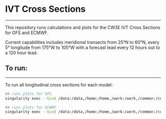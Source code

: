 # IVT Cross Sections

---

This repository runs calculations and plots for the CW3E IVT Cross Sections for GFS and ECMWF. 

Current capabilities includes meridional transects from 25°N to 60°N, every 5° longitude from 175°W to 105°W
with a forecast lead every 12 hours out to a 120 hour lead.

## To run:

---

To run all longitudinal cross sections for each model:

```bash
## runs plots for GFS
singularity exec --bind /data:/data,/home:/home,/work:/work,/common:/common -e /data/projects/operations/ivt_cross_sections/envs/ivt_cross_section.sif /opt/conda/envs/container/bin/python /data/projects/operations/ivt_cross_sections/run_tool_parallel.py "GFS"

## runs plots for ECWMF
singularity exec --bind /data:/data,/home:/home,/work:/work,/common:/common -e /data/projects/operations/ivt_cross_sections/envs/ivt_cross_section.sif /opt/conda/envs/container/bin/python /data/projects/operations/ivt_cross_sections/run_tool_parallel.py "ECMWF"
```